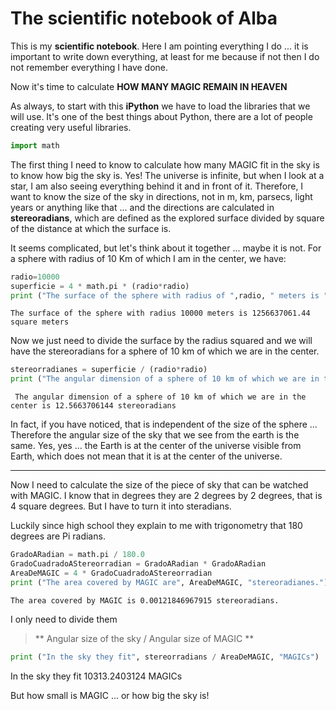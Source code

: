 # The scientific notebook of Alba
This is my **scientific notebook**. Here I am pointing everything I do ... it is important to write down everything, at least for me because if not then I do not remember everything I have done.

Now it's time to calculate **HOW MANY MAGIC REMAIN IN HEAVEN**

As always, to start with this **iPython** we have to load the libraries that we will use. It's one of the best things about Python, there are a lot of people creating very useful libraries.

```python
import math
```

The first thing I need to know to calculate how many MAGIC fit in the sky is to know how big the sky is. Yes! The universe is infinite, but when I look at a star, I am also seeing everything behind it and in front of it. Therefore, I want to know the size of the sky in directions, not in m, km, parsecs, light years or anything like that ... and the directions are calculated in **stereoradians**, which are defined as the explored surface divided by square of the distance at which the surface is.


It seems complicated, but let's think about it together ... maybe it is not. For a sphere with radius of 10 Km of which I am in the center, we have:


```python
radio=10000
superficie = 4 * math.pi * (radio*radio)
print ("The surface of the sphere with radius of ",radio, " meters is ", superficie, "square meters")
```

    The surface of the sphere with radius 10000 meters is 1256637061.44 square meters


Now we just need to divide the surface by the radius squared and we will have the stereoradians for a sphere of 10 km of which we are in the center.


```python
stereorradianes = superficie / (radio*radio)
print ("The angular dimension of a sphere of 10 km of which we are in the center is", stereorradianes, "stereoradians")
```

     The angular dimension of a sphere of 10 km of which we are in the center is 12.5663706144 stereoradians


In fact, if you have noticed, that is independent of the size of the sphere ... Therefore the angular size of the sky that we see from the earth is the same.
Yes, yes ... the Earth is at the center of the universe visible from Earth, which does not mean that it is at the center of the universe.

----------

Now I need to calculate the size of the piece of sky that can be watched with MAGIC. I know that in degrees they are 2 degrees by 2 degrees, that is 4 square degrees. But I have to turn it into steradians.

Luckily since high school they explain to me with trigonometry that 180 degrees are Pi radians.


```python
GradoARadian = math.pi / 180.0
GradoCuadradoAStereorradian = GradoARadian * GradoARadian
AreaDeMAGIC = 4 * GradoCuadradoAStereorradian
print ("The area covered by MAGIC are", AreaDeMAGIC, "stereoradianes.")
```

    The area covered by MAGIC is 0.00121846967915 stereoradians.


I only need to divide them
> ** Angular size of the sky / Angular size of MAGIC **


```python
print ("In the sky they fit", stereorradians / AreaDeMAGIC, "MAGICs")
```

In the sky they fit 10313.2403124 MAGICs


But how small is MAGIC ... or how big the sky is!

